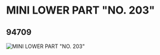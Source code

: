 # MINI LOWER PART "NO. 203"
## 94709
![MINI LOWER PART "NO. 203"](https://lc-www-live-s.legocdn.com/media/bricks/5/2/4667798.jpg)